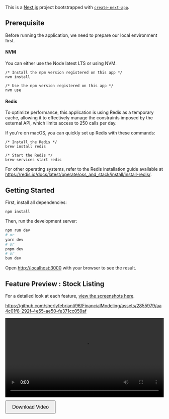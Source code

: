 This is a [Next.js](https://nextjs.org/) project bootstrapped with [`create-next-app`](https://github.com/vercel/next.js/tree/canary/packages/create-next-app).

## Prerequisite

Before running the application, we need to prepare our local environment first.

#### NVM

You can either use the Node latest LTS or using NVM.

```
/* Install the npm version registered on this app */
nvm install

/* Use the npm version registered on this app */
nvm use
```

#### Redis

To optimize performance, this application is using Redis as a temporary cache, allowing it to effectively manage the constraints imposed by the external API, which limits access to 250 calls per day.

If you're on macOS, you can quickly set up Redis with these commands:

```
/* Install the Redis */
brew install redis

/* Start the Redis */
brew services start redis
```

For other operating systems, refer to the Redis installation guide available at https://redis.io/docs/latest/operate/oss_and_stack/install/install-redis/.

## Getting Started

First, install all dependencies:

```
npm install
```

Then, run the development server:

```bash
npm run dev
# or
yarn dev
# or
pnpm dev
# or
bun dev
```

Open [http://localhost:3000](http://localhost:3000) with your browser to see the result.

## Feature Preview : Stock Listing

For a detailed look at each feature, [view the screenshots here](./preview/README.md).

https://github.com/sherlyfebrianti96/FinancialModeling/assets/2855979/aa4c01f8-292f-4e55-ae50-fe371cc059af

<video width="100%" controls>
  <source src="./preview/assets/02. Speedup Footage.mp4" type="video/mp4">
  Your browser does not support the video tag.
</video>
<a href="./preview/assets/02. Speedup Footage.mp4" download="02. Speedup Footage.mp4">
  <button style="margin-top: 10px; padding: 10px 20px; font-size: 16px; cursor: pointer;">
    Download Video
  </button>
</a>

